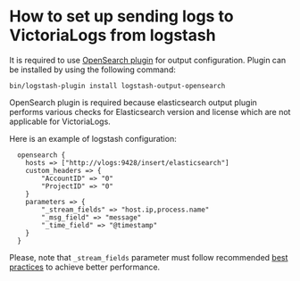 # How to set up sending logs to VictoriaLogs from logstash

It is required to use [OpenSearch plugin](https://github.com/opensearch-project/logstash-output-opensearch) for output configuration.
Plugin can be installed by using the following command:
```
bin/logstash-plugin install logstash-output-opensearch
```
OpenSearch plugin is required because elasticsearch output plugin performs various checks for Elasticsearch version and license which are not applicable for VictoriaLogs.

Here is an example of logstash configuration:

```
  opensearch {
    hosts => ["http://vlogs:9428/insert/elasticsearch"]
    custom_headers => {
        "AccountID" => "0"
        "ProjectID" => "0"
    }
    parameters => {
        "_stream_fields" => "host.ip,process.name"
        "_msg_field" => "message"
        "_time_field" => "@timestamp"
    }
  }
```

Please, note that `_stream_fields` parameter must follow recommended [best practices](https://docs.victoriametrics.com/VictoriaLogs/keyConcepts.html#stream-fields) to achieve better performance.
